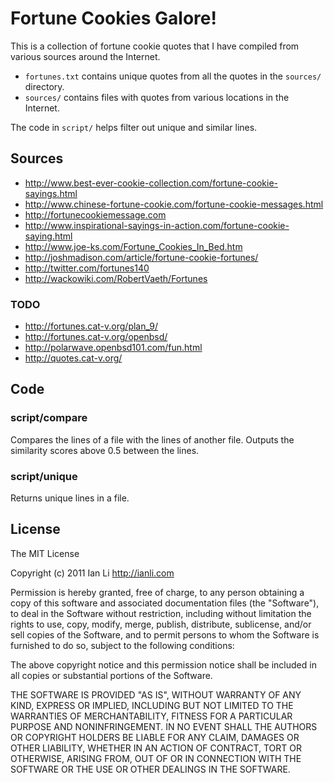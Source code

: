 Fortune Cookies Galore!
=======================

This is a collection of fortune cookie quotes that I have compiled from various sources around the Internet.

* `fortunes.txt` contains unique quotes from all the quotes in the `sources/` directory.
* `sources/` contains files with quotes from various locations in the Internet.

The code in `script/` helps filter out unique and similar lines.

Sources
-------

* http://www.best-ever-cookie-collection.com/fortune-cookie-sayings.html
* http://www.chinese-fortune-cookie.com/fortune-cookie-messages.html
* http://fortunecookiemessage.com
* http://www.inspirational-sayings-in-action.com/fortune-cookie-saying.html
* http://www.joe-ks.com/Fortune_Cookies_In_Bed.htm
* http://joshmadison.com/article/fortune-cookie-fortunes/
* http://twitter.com/fortunes140
* http://wackowiki.com/RobertVaeth/Fortunes

### TODO

* http://fortunes.cat-v.org/plan_9/
* http://fortunes.cat-v.org/openbsd/
* http://polarwave.openbsd101.com/fun.html
* http://quotes.cat-v.org/

Code
----

### script/compare

Compares the lines of a file with the lines of another file. 
Outputs the similarity scores above 0.5 between the lines.

### script/unique

Returns unique lines in a file.

License
-------

The MIT License

Copyright (c) 2011 Ian Li http://ianli.com

Permission is hereby granted, free of charge, to any person obtaining a copy of this software and associated documentation files (the "Software"), to deal in the Software without restriction, including without limitation the rights to use, copy, modify, merge, publish, distribute, sublicense, and/or sell copies of the Software, and to permit persons to whom the Software is furnished to do so, subject to the following conditions:

The above copyright notice and this permission notice shall be included in all copies or substantial portions of the Software.

THE SOFTWARE IS PROVIDED "AS IS", WITHOUT WARRANTY OF ANY KIND, EXPRESS OR IMPLIED, INCLUDING BUT NOT LIMITED TO THE WARRANTIES OF MERCHANTABILITY, FITNESS FOR A PARTICULAR PURPOSE AND NONINFRINGEMENT. IN NO EVENT SHALL THE AUTHORS OR COPYRIGHT HOLDERS BE LIABLE FOR ANY CLAIM, DAMAGES OR OTHER LIABILITY, WHETHER IN AN ACTION OF CONTRACT, TORT OR OTHERWISE, ARISING FROM, OUT OF OR IN CONNECTION WITH THE SOFTWARE OR THE USE OR OTHER DEALINGS IN THE SOFTWARE.